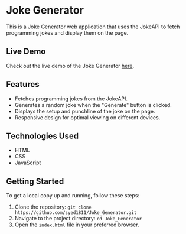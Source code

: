 # Joke Generator

This is a Joke Generator web application that uses the JokeAPI to fetch programming jokes and display them on the page.

## Live Demo

Check out the live demo of the Joke Generator [here](https://syed1811.github.io/Joke_Generator/).

## Features

- Fetches programming jokes from the JokeAPI.
- Generates a random joke when the "Generate" button is clicked.
- Displays the setup and punchline of the joke on the page.
- Responsive design for optimal viewing on different devices.

## Technologies Used

- HTML
- CSS
- JavaScript

## Getting Started

To get a local copy up and running, follow these steps:

1. Clone the repository: `git clone https://github.com/syed1811/Joke_Generator.git`
2. Navigate to the project directory: `cd Joke_Generator`
3. Open the `index.html` file in your preferred browser.

